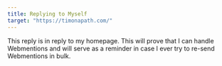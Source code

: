 ```yaml
---
title: Replying to Myself
target: "https://timonapath.com/"
---
```


This reply is in reply to my homepage. This will prove that I can
handle Webmentions and will serve as a reminder in case I ever try
to re-send Webmentions in bulk.